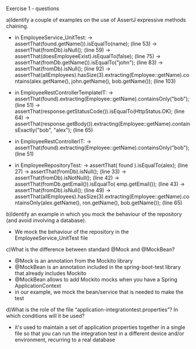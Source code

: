 Exercise 1 - questions

a)Identify a couple of examples on the use of AssertJ expressive methods chaining.

- in EmployeeService_UnitTest:
	-> assertThat(found.getName()).isEqualTo(name); (line 53)
	-> assertThat(fromDb).isNull(); (line 59)
	-> assertThat(doesEmployeeExist).isEqualTo(false); (line 75)
	-> assertThat(fromDb.getName()).isEqualTo("john"); (line 83)
	-> assertThat(fromDb).isNull(); (line 92)
	-> assertThat(allEmployees).hasSize(3).extracting(Employee::getName).contains(alex.getName(), john.getName(), bob.getName()); (line 103)

- in EmployeeRestControllerTemplateIT:
	-> assertThat(found).extracting(Employee::getName).containsOnly("bob"); (line 51)
	-> assertThat(response.getStatusCode()).isEqualTo(HttpStatus.OK); (line 64)
	-> assertThat(response.getBody()).extracting(Employee::getName).containsExactly("bob", "alex"); (line 65)
	
- in EmployeeRestControllerIT:
	-> assertThat(found).extracting(Employee::getName).containsOnly("bob"); (line 51)

- in EmployeeRepositoryTest:
	-> assertThat( found ).isEqualTo(alex); (line 27)
	-> assertThat(fromDb).isNull(); (line 33)
	-> assertThat(fromDb).isNotNull(); (line 42)
	-> assertThat(fromDb.getEmail()).isEqualTo( emp.getEmail()); (line 43)
	-> assertThat(fromDb).isNull(); (line 49)
	-> assertThat(allEmployees).hasSize(3).extracting(Employee::getName).containsOnly(alex.getName(), ron.getName(), bob.getName()); (line 65)

b)Identify an example in which you mock the behaviour of the repository (and avoid involving a database). 
- We mock the behaviour of the repository in the EmployeeService_UnitTest file


c)What is the difference between standard @Mock and @MockBean?
- @Mock is an annotation from the Mockito library
- @MockBean is an annotation included in the spring-boot-test library that already includes Mockito
- @MockBean allows to add Mockito mocks when you have a Spring ApplicationContext
- in our example, we mock the bean/service that is needed to make the test


d)What is the role of the file “application-integrationtest.properties”? In which conditions will it be used?
- it's used to maintain a set of application properties together in a single file so that you can run the integration test in a different device and/or environment, recurring to a real database





